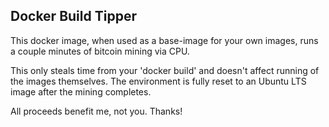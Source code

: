 Docker Build Tipper
--------------------

This docker image, when used as a base-image for your own images,
runs a couple minutes of bitcoin mining via CPU.

This only steals time from your 'docker build' and doesn't
affect running of the images themselves. The environment is fully
reset to an Ubuntu LTS image after the mining completes.

All proceeds benefit me, not you. Thanks!
